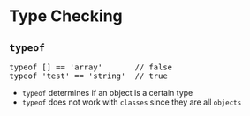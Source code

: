 # Type Checking
## `typeof`

<pre class="code javascript" >
typeof [] == 'array'       // false
typeof 'test' == 'string'  // true
</pre>

* `typeof` determines if an object is a certain type
* `typeof` does not work with `classes` since they are all `objects`